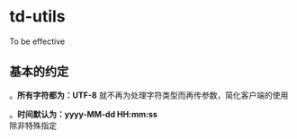 # td-utils
To be effective

## 基本的约定

。**所有字符都为：UTF-8**
就不再为处理字符类型而再传参数，简化客户端的使用

。**时间默认为：yyyy-MM-dd HH:mm:ss**    
除非特殊指定

